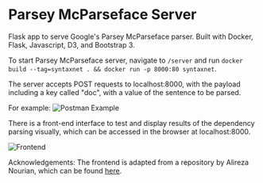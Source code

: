 # Parsey McParseface Server
Flask app to serve Google's Parsey McParseface parser. Built with Docker, Flask, Javascript, D3, and Bootstrap 3. 

To start Parsey McParseface server, navigate to `/server` and run `docker build --tag=syntaxnet . && docker run -p 8000:80 syntaxnet`.

The server accepts POST requests to localhost:8000, with the payload including a key called "doc", with a value of the sentence to be parsed.

For example:
![Postman Example](https://github.com/kevinl94303/syntaxnet-server/blob/master/static-assets/request.png?raw=true "Postman Example")

There is a front-end interface to test and display results of the dependency parsing visually, which can be accessed in the browser at localhost:8000. 

![Frontend](https://github.com/kevinl94303/syntaxnet-server/blob/master/static-assets/frontend.png?raw=true "Frontend Interface")

Acknowledgements:
The frontend is adapted from a repository by Alireza Nourian, which can be found [here](https://github.com/sobhe/dependency-parse-tree/tree/gh-pages). 
